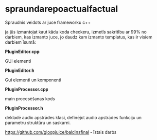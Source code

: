 # spraundarepoactualfactual
Spraudnis veidots ar juce frameworku c++

ja jūs izmantojat kaut kādu koda checkeru, izmetīs sakritību ar 99% no darbiem, kas izmanto juce, jo daudz kam izmanto templatus, kas ir visiem darbiem
īsumā:

**PluginEditor.cpp**

GUI elementi

**PluginEditor.h**

Gui elementi un komponenti
 
**PluginProcessor.cpp**

main procesēšanas kods

 
**PluginProcessor.h**

dekladē audio apstrādes klasi, definējot audio apstrādes funkciju un parametru struktūru un saskarni.


https://github.com/gloopjuice/baldinsfinal - īstais darbs
